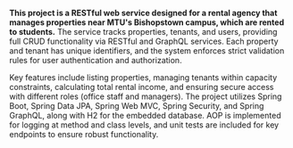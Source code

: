 
**This project is a RESTful web service designed for a rental agency that manages properties near MTU's Bishopstown campus, which are rented to students.** The service tracks properties, tenants, and users, providing full CRUD functionality via RESTful and GraphQL services. Each property and tenant has unique identifiers, and the system enforces strict validation rules for user authentication and authorization.

Key features include listing properties, managing tenants within capacity constraints, calculating total rental income, and ensuring secure access with different roles (office staff and managers). The project utilizes Spring Boot, Spring Data JPA, Spring Web MVC, Spring Security, and Spring GraphQL, along with H2 for the embedded database. AOP is implemented for logging at method and class levels, and unit tests are included for key endpoints to ensure robust functionality.
